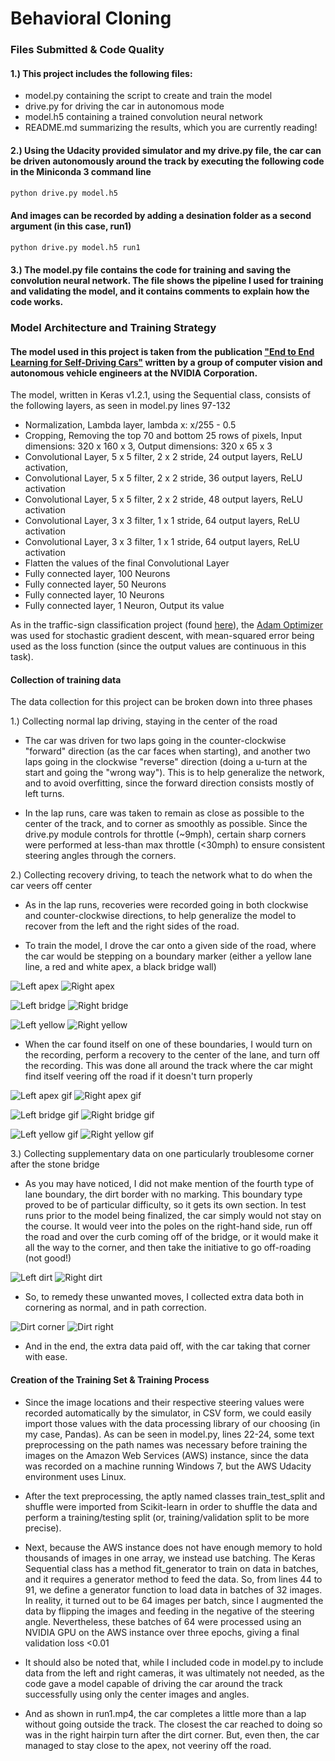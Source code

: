 # **Behavioral Cloning** 
[//]: # (Image References)

[image1]: ./examples/apex_left.jpg "left apex"
[image2]: ./examples/apex_right.jpg "right apex"
[image3]: ./examples/bridge_left.jpg "left bridge"
[image4]: ./examples/bridge_right.jpg "right bridge"
[image5]: ./examples/dirt_left.jpg "left dirt"
[image6]: ./examples/dirt_right.jpg "right dirt"
[image7]: ./examples/yellow_left.jpg "left yellow"
[image8]: ./examples/yellow_right.jpg "right yellow"
[image9]: ./examples/posts_right.jpg "posts right"

[image10]: ./examples/apex_left.gif
[image11]: ./examples/apex_right.gif
[image12]: ./examples/bridge_left.gif
[image13]: ./examples/bridge_right.gif
[image14]: ./examples/dirt_left.gif
[image15]: ./examples/dirt_right.gif
[image16]: ./examples/dirt_right_corner.gif
[image17]: ./examples/yellow_left.gif
[image18]: ./examples/yellow_right.gif

### Files Submitted & Code Quality

#### 1.) This project includes the following files:
* model.py containing the script to create and train the model
* drive.py for driving the car in autonomous mode
* model.h5 containing a trained convolution neural network 
* README.md summarizing the results, which you are currently reading!

#### 2.) Using the Udacity provided simulator and my drive.py file, the car can be driven autonomously around the track by executing the following code in the Miniconda 3 command line 
```sh
python drive.py model.h5
```

#### And images can be recorded by adding a desination folder as a second argument (in this case, run1)
```sh
python drive.py model.h5 run1
```

#### 3.) The model.py file contains the code for training and saving the convolution neural network. The file shows the pipeline I used for training and validating the model, and it contains comments to explain how the code works.

### Model Architecture and Training Strategy

#### The model used in this project is taken from the publication ["End to End Learning for Self-Driving Cars"](https://arxiv.org/abs/1604.07316) written by a group of computer vision and autonomous vehicle engineers at the NVIDIA Corporation.

The model, written in Keras v1.2.1, using the Sequential class, consists of the following layers, as seen in model.py lines 97-132
- Normalization, Lambda layer, lambda x: x/255 - 0.5
- Cropping, Removing the top 70 and bottom 25 rows of pixels, Input dimensions: 320 x 160 x 3, Output dimensions: 320 x 65 x 3
- Convolutional Layer, 5 x 5 filter, 2 x 2 stride, 24 output layers, ReLU activation, 
- Convolutional Layer, 5 x 5 filter, 2 x 2 stride, 36 output layers, ReLU activation
- Convolutional Layer, 5 x 5 filter, 2 x 2 stride, 48 output layers, ReLU activation
- Convolutional Layer, 3 x 3 filter, 1 x 1 stride, 64 output layers, ReLU activation
- Convolutional Layer, 3 x 3 filter, 1 x 1 stride, 64 output layers, ReLU activation
- Flatten the values of the final Convolutional Layer
- Fully connected layer, 100 Neurons
- Fully connected layer,  50 Neurons
- Fully connected layer,  10 Neurons
- Fully connected layer,   1 Neuron, Output its value

As in the traffic-sign classification project (found [here](https://github.com/esouliot/CarND-Traffic-Sign-Classifier-Project)), the [Adam Optimizer](https://arxiv.org/abs/1412.6980) was used for stochastic gradient descent, with mean-squared error being used as the loss function (since the output values are continuous in this task).

#### Collection of training data

The data collection for this project can be broken down into three phases

1.) Collecting normal lap driving, staying in the center of the road

- The car was driven for two laps going in the counter-clockwise "forward" direction (as the car faces when starting), and another two laps going in the clockwise "reverse" direction (doing a u-turn at the start and going the "wrong way"). This is to help generalize the network, and to avoid overfitting, since the forward direction consists mostly of left turns.

- In the lap runs, care was taken to remain as close as possible to the center of the track, and to corner as smoothly as possible. Since the drive.py module controls for throttle (~9mph), certain sharp corners were performed at less-than max throttle (<30mph) to ensure consistent steering angles through the corners.

2.) Collecting recovery driving, to teach the network what to do when the car veers off center

- As in the lap runs, recoveries were recorded going in both clockwise and counter-clockwise directions, to help generalize the model to recover from the left and the right sides of the road. 

- To train the model, I drove the car onto a given side of the road, where the car would be stepping on a boundary marker (either a yellow lane line, a red and white apex, a black bridge wall)

![Left apex][image1] ![Right apex][image2] 

![Left bridge][image3] ![Right bridge][image4] 

![Left yellow][image7] ![Right yellow][image8]

- When the car found itself on one of these boundaries, I would turn on the recording, perform a recovery to the center of the lane, and turn off the recording. This was done all around the track where the car might find itself veering off the road if it doesn't turn properly

![Left apex gif][image10] ![Right apex gif][image11]

![Left bridge gif][image12] ![Right bridge gif][image13]

![Left yellow gif][image17] ![Right yellow gif][image18]

3.) Collecting supplementary data on one particularly troublesome corner after the stone bridge

- As you may have noticed, I did not make mention of the fourth type of lane boundary, the dirt border with no marking. This boundary type proved to be of particular difficulty, so it gets its own section. In test runs prior to the model being finalized, the car simply would not stay on the course. It would veer into the poles on the right-hand side, run off the road and over the curb coming off of the bridge, or it would make it all the way to the corner, and then take the initiative to go off-roading (not good!)

![Left dirt][image5] ![Right dirt][image6]

- So, to remedy these unwanted moves, I collected extra data both in cornering as normal, and in path correction.

![Dirt corner][image16] ![Dirt right][image15]

- And in the end, the extra data paid off, with the car taking that corner with ease.

#### Creation of the Training Set & Training Process

- Since the image locations and their respective steering values were recorded automatically by the simulator, in CSV form, we could easily import those values with the data processing library of our choosing (in my case, Pandas). As can be seen in model.py, lines 22-24, some text preprocessing on the path names was necessary before training the images on the Amazon Web Services (AWS) instance, since the data was recorded on a machine running Windows 7, but the AWS Udacity environment uses Linux. 

- After the text preprocessing, the aptly named classes train_test_split and shuffle were imported from Scikit-learn in order to shuffle the data and perform a training/testing split (or, training/validation split to be more precise).

- Next, because the AWS instance does not have enough memory to hold thousands of images in one array, we instead use batching. The Keras Sequential class has a method fit_generator to train on data in batches, and it requires a generator method to feed the data. So, from lines 44 to 91, we define a generator function to load data in batches of 32 images. In reality, it turned out to be 64 images per batch, since I augmented the data by flipping the images and feeding in the negative of the steering angle. Nevertheless, these batches of 64 were processed using an NVIDIA GPU on the AWS instance over three epochs, giving a final validation loss <0.01

- It should also be noted that, while I included code in model.py to include data from the left and right cameras, it was ultimately not needed, as the code gave a model capable of driving the car around the track successfully using only the center images and angles.

- And as shown in run1.mp4, the car completes a little more than a lap without going outside the track. The closest the car reached to doing so was in the right hairpin turn after the dirt corner. But, even then, the car managed to stay close to the apex, not veeriny off the road. 
